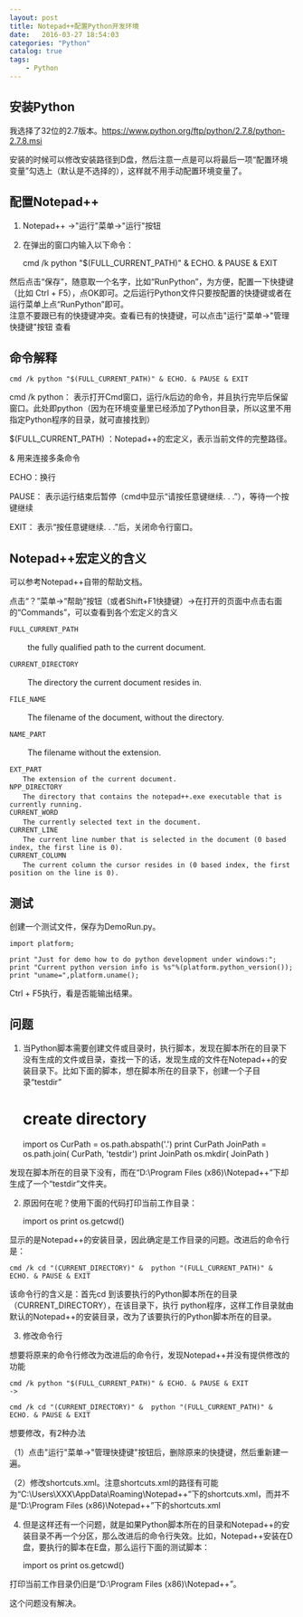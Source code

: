 ```yaml
---
layout: post
title: Notepad++配置Python开发环境
date:   2016-03-27 18:54:03
categories: "Python"
catalog: true
tags: 
    - Python
---
```




## 安装Python

我选择了32位的2.7版本。https://www.python.org/ftp/python/2.7.8/python-2.7.8.msi   

安装的时候可以修改安装路径到D盘，然后注意一点是可以将最后一项“配置环境变量”勾选上（默认是不选择的），这样就不用手动配置环境变量了。   

## 配置Notepad++

1. Notepad++ ->"运行"菜单->"运行"按钮   

2. 在弹出的窗口内输入以下命令：   

	cmd /k python "$(FULL_CURRENT_PATH)" & ECHO. & PAUSE & EXIT

然后点击“保存”，随意取一个名字，比如“RunPython”，为方便，配置一下快捷键（比如 Ctrl + F5），点OK即可。之后运行Python文件只要按配置的快捷键或者在运行菜单上点“RunPython”即可。   
注意不要跟已有的快捷键冲突。查看已有的快捷键，可以点击"运行"菜单->"管理快捷键"按钮 查看   

## 命令解释

	cmd /k python "$(FULL_CURRENT_PATH)" & ECHO. & PAUSE & EXIT
	
cmd /k python： 表示打开Cmd窗口，运行/k后边的命令，并且执行完毕后保留窗口。此处即python（因为在环境变量里已经添加了Python目录，所以这里不用指定Python程序的目录，就可直接找到）   

$(FULL_CURRENT_PATH) ：Notepad++的宏定义，表示当前文件的完整路径。   

& 用来连接多条命令   

ECHO：换行   

PAUSE： 表示运行结束后暂停（cmd中显示“请按任意键继续. . .”），等待一个按键继续   

EXIT： 表示“按任意键继续. . .”后，关闭命令行窗口。   

## Notepad++宏定义的含义

可以参考Notepad++自带的帮助文档。   

点击“？”菜单->“帮助”按钮（或者Shift+F1快捷键）->在打开的页面中点击右面的“Commands”，可以查看到各个宏定义的含义   


	FULL_CURRENT_PATH

　　	the fully qualified path to the current document.   

	CURRENT_DIRECTORY

　　	The directory the current document resides in.   

	FILE_NAME

　　	The filename of the document, without the directory.   

	NAME_PART

　　	The filename without the extension.   

	EXT_PART
	　　The extension of the current document.
	NPP_DIRECTORY
	　　The directory that contains the notepad++.exe executable that is currently running.
	CURRENT_WORD
	　　The currently selected text in the document.
	CURRENT_LINE
	　　The current line number that is selected in the document (0 based index, the first line is 0).
	CURRENT_COLUMN
	　　The current column the cursor resides in (0 based index, the first position on the line is 0).
	
## 测试

创建一个测试文件，保存为DemoRun.py。   

	import platform;
	   
	print "Just for demo how to do python development under windows:";
	print "Current python version info is %s"%(platform.python_version());
	print "uname=",platform.uname();
	
Ctrl + F5执行，看是否能输出结果。   

## 问题

1. 当Python脚本需要创建文件或目录时，执行脚本，发现在脚本所在的目录下没有生成的文件或目录，查找一下的话，发现生成的文件在Notepad++的安装目录下。比如下面的脚本，想在脚本所在的目录下，创建一个子目录“testdir”   

	# create directory

	import os
	CurPath = os.path.abspath('.')
	print CurPath
	JoinPath = os.path.join( CurPath, 'testdir')
	print JoinPath
	os.mkdir( JoinPath )

发现在脚本所在的目录下没有，而在“D:\Program Files (x86)\Notepad++”下却生成了一个“testdir”文件夹。   

2. 原因何在呢？使用下面的代码打印当前工作目录：   

	import os
	print os.getcwd()
	
显示的是Notepad++的安装目录，因此确定是工作目录的问题。改进后的命令行是：   

	cmd /k cd "(CURRENT_DIRECTORY)" &  python "(FULL_CURRENT_PATH)" & ECHO. & PAUSE & EXIT

该命令行的含义是：首先cd 到该要执行的Python脚本所在的目录（CURRENT_DIRECTORY），在该目录下，执行 python程序，这样工作目录就由默认的Notepad++的安装目录，改为了该要执行的Python脚本所在的目录。   

3. 修改命令行   

想要将原来的命令行修改为改进后的命令行，发现Notepad++并没有提供修改的功能   

	cmd /k python "$(FULL_CURRENT_PATH)" & ECHO. & PAUSE & EXIT
	->

	cmd /k cd "(CURRENT_DIRECTORY)" &  python "(FULL_CURRENT_PATH)" & ECHO. & PAUSE & EXIT
	
想要修改，有2种办法   

（1）点击"运行"菜单->"管理快捷键"按钮后，删除原来的快捷键，然后重新建一遍。   

（2）修改shortcuts.xml。注意shortcuts.xml的路径有可能为“C:\Users\XXX\AppData\Roaming\Notepad++”下的shortcuts.xml，而并不是“D:\Program Files (x86)\Notepad++”下的shortcuts.xml   

4. 但是这样还有一个问题，就是如果Python脚本所在的目录和Notepad++的安装目录不再一个分区，那么改进后的命令行失效。比如，Notepad++安装在D盘，要执行的脚本在E盘，那么运行下面的测试脚本：   

	import os
	print os.getcwd()

打印当前工作目录仍旧是“D:\Program Files (x86)\Notepad++”。   

这个问题没有解决。